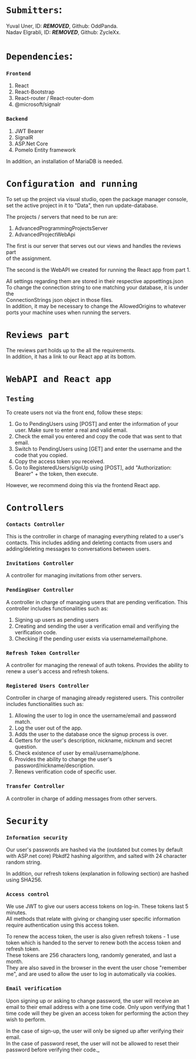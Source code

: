 # `Submitters`:
Yuval Uner, ID: ***REMOVED***, Github: OddPanda.\
Nadav Elgrabli, ID: ***REMOVED***, Github: ZycleXx.

# `Dependencies`:
### `Frontend`
1. React
2. React-Bootstrap
3. React-router / React-router-dom
4. @microsoft/signalr

### `Backend`
1. JWT Bearer
2. SignalR
3. ASP.Net Core
4. Pomelo Entity framework

In addition, an installation of MariaDB is needed.

# `Configuration and running`

To set up the project via visual studio, open the package manager console, set the active
project in it to "Data", then run update-database.

The projects / servers that need to be run are:
1. AdvancedProgrammingProjectsServer
2. AdvancedProjectWebApi

The first is our server that serves out our views and handles the reviews part\
of the assignment.

The second is the WebAPI we created for running the React app from part 1.

All settings regarding them are stored in their respective appsettings.json\
To change the connection string to one matching your database, it is under the\
ConnectionStrings json object in those files.\
In addition, it may be necessary to change the AllowedOrigins to whatever
ports your machine uses when running the servers.

# `Reviews part`

The reviews part holds up to the all the requirements.\
In addition, it has a link to our React app at its bottom.

# `WebAPI and React app`
## `Testing`
To create users not via the front end, follow these steps:
1. Go to PendingUsers using [POST] and enter the information of your user. Make sure to enter a real and valid email.
2. Check the email you entered and copy the code that was sent to that email.
3. Switch to PendingUsers using [GET] and enter the username and the code that you copied.
4. Copy the access token you received.
5. Go to RegisteredUsers/signUp using [POST], add "Authorization: Bearer" + the token, then execute.

However, we recommend doing this via the frontend React app.

# `Controllers`

### `Contacts Controller`
This is the controller in charge of managing everything related to a user's contacts.
This includes adding and deleting contacts from users and adding/deleting messages to conversations between users.

### `Invitations Controller`
A controller for managing invitations from other servers.

### `PendingUser Controller`
A controller in charge of managing users that are pending verification.
This controller includes functionalities such as:
1. Signing up users as pending users
2. Creating and sending the user a verification email and verifiying the verification code.
3. Checking if the pending user exists via username\email\phone.

### `Refresh Token Controller`
A controller for managing the renewal of auth tokens.
Provides the ability to renew a user's access and refresh tokens.

### `Registered Users Controller`
Controller in charge of managing already registered users.
This controller includes functionalities such as:
1. Allowing the user to log in once the username/email and password match.
2. Log the user out of the app.
3. Adds the user to the database once the signup process is over.
4. Getters for the user's description, nickname, nicknum and secret question.
5. Check existence of user by email/username/phone.
6. Provides the ability to change the user's password/nickname/description.
7. Renews verification code of specific user.

### `Transfer Controller`
A controller in charge of adding messages from other servers.

# `Security`
### `Information security`
Our user's passwords are hashed via the (outdated but comes by default with ASP.net core)
Pbkdf2 hashing algorithm, and salted with 24 character random string.

In addition, our refresh tokens (explanation in following section) are hashed using SHA256.

### `Access control`
We use JWT to give our users access tokens on log-in. These tokens last 5 minutes.\
All methods that relate with giving or changing user specific information require authentication
using this access token.

To renew the access token, the user is also given refresh tokens - 1 use token which is handed
to the server to renew both the access token and refresh token.\
These tokens are 256 characters long, randomly generated, and last a month.\
They are also saved in the browser in the event the user chose "remember me", and are used
to allow the user to log in automatically via cookies.

### `Email verification`
Upon signing up or asking to change password, the user will receive an email to their email address
with a one time code.
Only upon verifying that 1 time code will they be given an access token for performing the action they wish to perform.

In the case of sign-up, the user will only be signed up after verifying their email.\
In the case of password reset, the user will not be allowed to reset their password before verifying their code._

